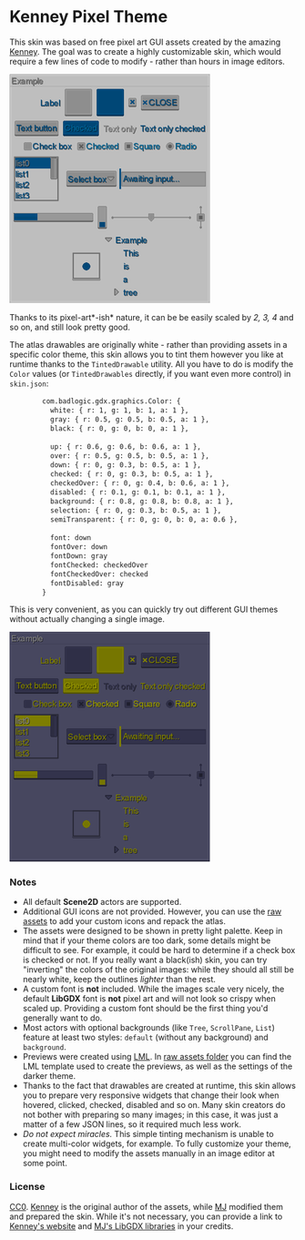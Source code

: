# Kenney Pixel Theme

This skin was based on free pixel art GUI assets created by the amazing [Kenney](http://kenney.nl/). The goal was to create a highly customizable skin, which would require a few lines of code to modify - rather than hours in image editors.

![Kenney](preview-light.png)

Thanks to its pixel-art*-ish* nature, it can be be easily scaled by *2, 3, 4* and so on, and still look pretty good.

The atlas drawables are originally white - rather than providing assets in a specific color theme, this skin allows you to tint them however you like at runtime thanks to the `TintedDrawable` utility. All you have to do is modify the `Color` values (or `TintedDrawables` directly, if you want even more control) in `skin.json`:
```
        com.badlogic.gdx.graphics.Color: {
          white: { r: 1, g: 1, b: 1, a: 1 },
          gray: { r: 0.5, g: 0.5, b: 0.5, a: 1 },
          black: { r: 0, g: 0, b: 0, a: 1 },
          
          up: { r: 0.6, g: 0.6, b: 0.6, a: 1 },
          over: { r: 0.5, g: 0.5, b: 0.5, a: 1 },
          down: { r: 0, g: 0.3, b: 0.5, a: 1 },
          checked: { r: 0, g: 0.3, b: 0.5, a: 1 },
          checkedOver: { r: 0, g: 0.4, b: 0.6, a: 1 },
          disabled: { r: 0.1, g: 0.1, b: 0.1, a: 1 },
          background: { r: 0.8, g: 0.8, b: 0.8, a: 1 },
          selection: { r: 0, g: 0.3, b: 0.5, a: 1 },
          semiTransparent: { r: 0, g: 0, b: 0, a: 0.6 },
          
          font: down
          fontOver: down
          fontDown: gray
          fontChecked: checkedOver
          fontCheckedOver: checked
          fontDisabled: gray
        }
```

This is very convenient, as you can quickly try out different GUI themes without actually changing a single image.

![Kenney](preview-dark.png)

### Notes

- All default **Scene2D** actors are supported.
- Additional GUI icons are not provided. However, you can use the [raw assets](raw) to add your custom icons and repack the atlas.
- The assets were designed to be shown in pretty light palette. Keep in mind that if your theme colors are too dark, some details might be difficult to see. For example, it could be hard to determine if a check box is checked or not. If you really want a black(ish) skin, you can try "inverting" the colors of the original images: while they should all still be nearly white, keep the outlines *lighter* than the rest.
- A custom font is **not** included. While the images scale very nicely, the default **LibGDX** font is **not** pixel art and will not look so crispy when scaled up. Providing a custom font should be the first thing you'd generally want to do.
- Most actors with optional backgrounds (like `Tree`, `ScrollPane`, `List`) feature at least two styles: `default` (without any background) and `background`.
- Previews were created using [LML](https://github.com/czyzby/gdx-lml/tree/master/lml). In [raw assets folder](raw/extras) you can find the LML template used to create the previews, as well as the settings of the darker theme.
- Thanks to the fact that drawables are created at runtime, this skin allows you to prepare very responsive widgets that change their look when hovered, clicked, checked, disabled and so on. Many skin creators do not bother with preparing so many images; in this case, it was just a matter of a few JSON lines, so it required much less work.
- *Do not expect miracles.* This simple tinting mechanism is unable to create multi-color widgets, for example. To fully customize your theme, you might need to modify the assets manually in an image editor at some point.

### License

[CC0](https://creativecommons.org/publicdomain/zero/1.0/). [Kenney](http://kenney.nl/) is the original author of the assets, while [MJ](https://github.com/czyzby) modified them and prepared the skin. While it's not necessary, you can provide a link to [Kenney's website](http://kenney.nl/) and [MJ's LibGDX libraries](https://github.com/czyzby/gdx-lml) in your credits.

